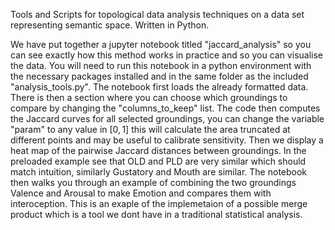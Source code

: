 Tools and Scripts for topological data analysis techniques on a data set representing semantic space.
Written in Python.

We have put together a jupyter notebook titled "jaccard\_analysis" so you can see exactly how this method works in practice and so you can visualise the data. You will need to run this notebook in a python environment with the necessary packages installed and in the same folder as the included "analysis\_tools.py". The notebook first loads the already formatted data. There is then a section where you can choose which groundings to compare by changing the "columns\_to\_keep" list.
The code then computes the Jaccard curves for all selected groundings, you can change the variable "param" to any value in $[0,1]$ this will calculate the area truncated at different points and may be useful to calibrate sensitivity. Then we display a heat map of the pairwise Jaccard distances between groundings. In the preloaded example see that OLD and PLD are very similar which should match intuition, similarly Gustatory and Mouth are similar. The notebook then walks you through an example of combining the two groundings Valence and Arousal to make Emotion and compares them with interoception. This is an exaple of the implemetaion of a possible merge product which is a tool we dont have in a traditional statistical analysis.

